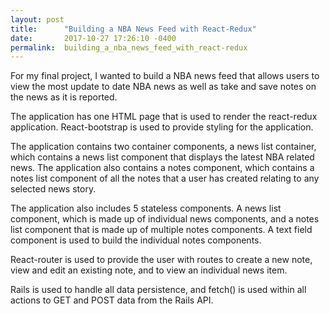 ```yaml
---
layout: post
title:      "Building a NBA News Feed with React-Redux"
date:       2017-10-27 17:26:10 -0400
permalink:  building_a_nba_news_feed_with_react-redux
---
```


For my final project, I wanted to build a NBA news feed that allows users to view the most update to date NBA news as well as take and save notes on the news as it is reported.

The application has one HTML page that is used to render the react-redux application. React-bootstrap is used to provide styling for the application.

The application contains two container components, a news list container, which contains a news list component that displays the latest NBA related news. The application also contains a notes component, which contains a notes list component of all the notes that a user has created relating to any selected news story.

The application also includes 5 stateless components. A news list component, which is made up of individual news components, and a notes list component that is made up of multiple notes components. A text field component is used to build the individual notes components.

React-router is used to provide the user with routes to create a new note, view and edit an existing note, and to view an individual news item.

Rails is used to handle all data persistence, and fetch() is used within all actions to GET and POST data from the Rails API.

